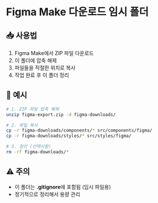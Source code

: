# Figma Make 다운로드 임시 폴더

## 📥 사용법
1. Figma Make에서 ZIP 파일 다운로드
2. 이 폴더에 압축 해제
3. 파일들을 적절한 위치로 복사
4. 작업 완료 후 이 폴더 정리

## 🔄 예시
```bash
# 1. ZIP 파일 압축 해제
unzip figma-export.zip -d figma-downloads/

# 2. 파일 복사
cp -r figma-downloads/components/* src/components/figma/
cp -r figma-downloads/styles/* src/styles/figma/

# 3. 정리 (선택사항)
rm -rf figma-downloads/*
```

## ⚠️ 주의
- 이 폴더는 **.gitignore**에 포함됨 (임시 파일용)
- 정기적으로 정리해서 용량 관리